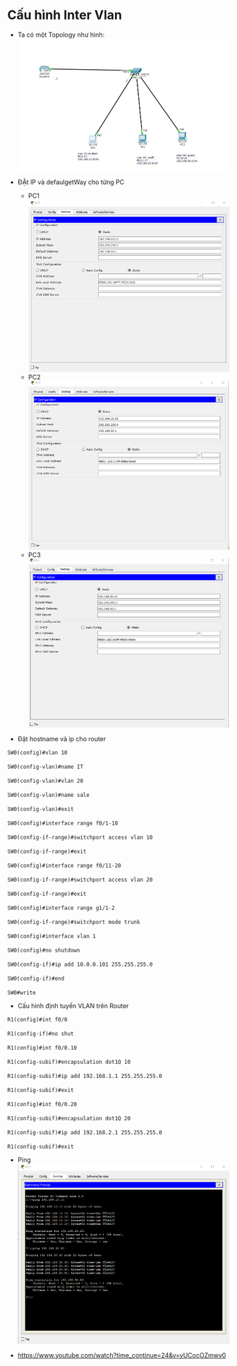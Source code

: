 # Cấu hình Inter Vlan
- Ta có một Topology như hình:
![](../images/inter-vlan/topo.png)
- ĐẶt IP và defaulgetWay cho từng PC
    - PC1
    ![](../images/inter-vlan/pc1.png)
    - PC2
    ![](../images/inter-vlan/pc2.png)
    - PC3
    ![](../images/inter-vlan/pc3.png)


- Đặt hostname và ip cho router 
```
SW0(config)#vlan 10

SW0(config-vlan)#name IT

SW0(config-vlan)#vlan 20

SW0(config-vlan)#name sale

SW0(config-vlan)#exit

SW0(config)#interface range f0/1-10

SW0(config-if-range)#switchport access vlan 10

SW0(config-if-range)#exit

SW0(config)#interface range f0/11-20

SW0(config-if-range)#switchport access vlan 20

SW0(config-if-range)#exit

SW0(config)#interface range g1/1-2

SW0(config-if-range)#switchport mode trunk

SW0(config)#interface vlan 1

SW0(config)#no shutdown

SW0(config-if)#ip add 10.0.0.101 255.255.255.0

SW0(config-if)#end

SW0#write
```
- Cấu hình định tuyến VLAN trên Router
```
R1(config)#int f0/0

R1(config-if)#no shut

R1(config)#int f0/0.10

R1(config-subif)#encapsulation dot1Q 10

R1(config-subif)#ip add 192.168.1.1 255.255.255.0

R1(config-subif)#exit

R1(config)#int f0/0.20

R1(config-subif)#encapsulation dot1Q 20

R1(config-subif)#ip add 192.168.2.1 255.255.255.0

R1(config-subif)#exit
```
- Ping
![](../images/inter-vlan/Screenshot_1.png)



- https://www.youtube.com/watch?time_continue=24&v=yUCocOZmwy0